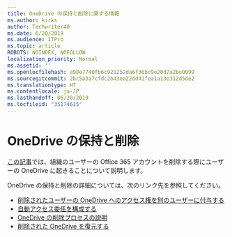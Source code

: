 ```yaml
---
title: OneDrive の保持と削除に関する情報
ms.author: kirks
author: Techwriter40
ms.date: 6/20/2019
ms.audience: ITPro
ms.topic: article
ROBOTS: NOINDEX, NOFOLLOW
localization_priority: Normal
ms.assetid: ''
ms.openlocfilehash: a98e7740fb6c921252da6f36bc9e20d7a2be0099
ms.sourcegitcommit: 2bc5a3a7cfdc2b43ea22dd41fea1a13e312d5de2
ms.translationtype: HT
ms.contentlocale: ja-JP
ms.lasthandoff: 06/20/2019
ms.locfileid: "35174615"
---
```

# <a name="onedrive-retention-and-deletion"></a>OneDrive の保持と削除

[この記事](https://docs.microsoft.com/onedrive/restore-deleted-onedrive)では、組織のユーザーの Office 365 アカウントを削除する際にユーザーの OneDrive に起きることについて説明します。

OneDrive の保持と削除の詳細については、次のリンク先を参照してください。

- [削除されたユーザーの OneDrive へのアクセス権を別のユーザーに付与する](https://docs.microsoft.com/onedrive/retention-and-deletion#give-another-user-access-to-a-deleted-users-onedrive)
- [自動アクセス委任を構成する](https://docs.microsoft.com/onedrive/retention-and-deletion#configure-automatic-access-delegation)
- [OneDrive の削除プロセスの説明](https://docs.microsoft.com/onedrive/retention-and-deletion#the-onedrive-deletion-process)
- [削除された OneDrive を復元する](https://docs.microsoft.com/onedrive/retention-and-deletion#configure-automatic-access-delegation)